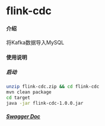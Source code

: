 # flink-cdc

#### 介绍
将Kafka数据导入MySQL

#### 使用说明

##### 启动
```bash
unzip flink-cdc.zip && cd flink-cdc
mvn clean package
cd target
java -jar flink-cdc-1.0.0.jar
```

##### [Swagger Doc](http://localhost:8080/doc.html)
